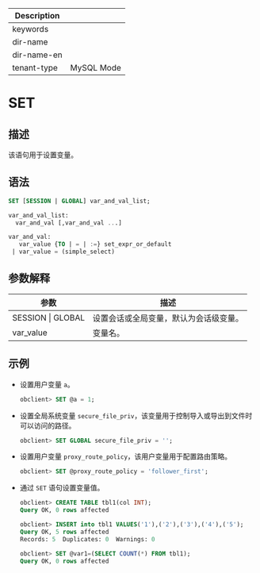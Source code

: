 | Description   |                 |
|---------------|-----------------|
| keywords      |                 |
| dir-name      |                 |
| dir-name-en   |                 |
| tenant-type   | MySQL Mode      |

# SET

## 描述

该语句用于设置变量。

## 语法

```sql
SET [SESSION | GLOBAL] var_and_val_list;

var_and_val_list:
  var_and_val [,var_and_val ...]

var_and_val:
   var_value {TO | = | :=} set_expr_or_default
 | var_value = (simple_select)
```

## 参数解释

|        参数         |         描述          |
|-------------------|---------------------|
| SESSION \| GLOBAL | 设置会话或全局变量，默认为会话级变量。 |
| var_value         | 变量名。                |

## 示例

* 设置用户变量 `a`。

  ```sql
  obclient> SET @a = 1;
  ```

* 设置全局系统变量 `secure_file_priv`，该变量用于控制导入或导出到文件时可以访问的路径。

  ```sql
  obclient> SET GLOBAL secure_file_priv = '';
  ```

* 设置用户变量 `proxy_route_policy`，该用户变量用于配置路由策略。

  ```sql
  obclient> SET @proxy_route_policy = 'follower_first';
  ```

* 通过 `SET` 语句设置变量值。

  ```sql
  obclient> CREATE TABLE tbl1(col INT);
  Query OK, 0 rows affected

  obclient> INSERT into tbl1 VALUES('1'),('2'),('3'),('4'),('5');
  Query OK, 5 rows affected
  Records: 5  Duplicates: 0  Warnings: 0

  obclient> SET @var1=(SELECT COUNT(*) FROM tbl1);
  Query OK, 0 rows affected
  ```
